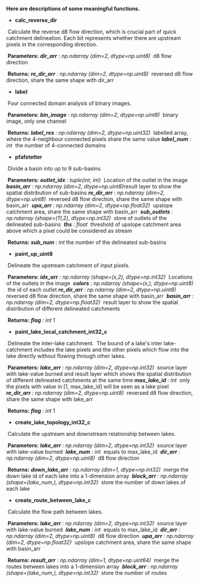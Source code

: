 **Here are descriptions of some meaningful functions.**

- **calc_reverse_dir**

​		Calculate the reverse d8 flow direction, which is crucial part of quick catchment delineation. Each bit represents whether there are upstream pixels in the corresponding direction.

​		**Parameters:**    ***dir_arr**  :  np.ndarray (dim=2, dtype=np.uint8)*
​										d8 flow direction

​		**Returns:**           ***re_dir_arr**  :  np.ndarray (dim=2, dtype=np.uint8)*
​										reversed d8 flow direction, share the same shape with dir_arr

- **label**

​        Four connected domain analysis of binary images.

​		**Parameters:**    ***bin_image***  *:  np.ndarray (dim=2, dtype=np.uint8)*
​										binary image, only one channel

​		**Returns:**           ***label_res**  :  np.ndarray (dim=2, dtype=np.uint32)*
​										labelled array, where the 4-neighbour connected pixels share the same value 
​		                           ***label_num**  :  int*
​										the number of 4-connected domains 

- **pfafstetter**

​        Divide a basin into up to 9 sub-basins.

​		**Parameters:**    ***outlet_idx***  *:  tuple(int, int)*
​										Location of the outlet in the image
​		                           ***basin_arr**  :  np.ndarray (dim=2, dtype=np.uint8)*
​										result layer to show the spatial distribution of sub-basins
​		                           ***re_dir_arr**  :  np.ndarray (dim=2, dtype=np.uint8)*
​										reversed d8 flow direction, share the same shape with basin_arr
​		                           ***upa_arr**  :  np.ndarray (dim=2, dtype=np.float32)*
​										upslope catchment area, share the same shape with basin_arr
​		                           ***sub_outlets**  :  np.ndarray (shape=(11,2), dtype=np.int32)*
​										store of outlets of the delineated sub-basins
​		                           ***ths**  :  float*
​										threshold of upslope catchment area above which a pixel could be considered as stream

​		**Returns:**           ***sub_num**  :  int*
​										the number of the delineated sub-basins

- **paint_up_uint8**

​        Delineate the upstream catchment of input pixels.

​		**Parameters:**    ***idx_arr***  *:  np.ndarray (shape=(x,2), dtype=np.int32)*
​										Locations of the outlets in the image
​		                           ***colors**  :  np.ndarray (shape=(x,), dtype=np.uint8)*
​										the id of each outlet
​		                           ***re_dir_arr**  :  np.ndarray (dim=2, dtype=np.uint8)*
​										reversed d8 flow direction, share the same shape with basin_arr
​		                           ***basin_arr**  :  np.ndarray (dim=2, dtype=np.float32)*
​										result layer to show the spatial distribution of different delineated catchments

​		**Returns:**           ***flag**  :  int*
​										1

- **paint_lake_local_catchment_int32_c**

​		Delineate the inter-lake catchment.
​		The bound of a lake's inter lake-catchment includes the lake pixels and the other pixels which flow into the lake directly without flowing through other lakes. 

​		**Parameters:**    ***lake_arr***  *:  np.ndarray (dim=2, dtype=np.int32)*
​										source layer with lake-value burned and result layer which shows the spatial distribution of different delineated catchments at the same time
​		                           ***max_lake_id**  :  int*
​										only the pixels with value in [1, max_lake_id] will be seen as a lake pixel
​		                           ***re_dir_arr**  :  np.ndarray (dim=2, dtype=np.uint8)*
​										reversed d8 flow direction, share the same shape with lake_arr

​		**Returns:**           ***flag**  :  int*
​										1

- **create_lake_topology_int32_c**

​		Calculate the upstream and downstream relationship between lakes.

​		**Parameters:**    ***lake_arr***  *:  np.ndarray (dim=2, dtype=np.int32)*
​										source layer with lake-value burned
​		                           ***lake_num**  :  int*
​										equals to max_lake_id
​		                           ***dir_arr**  :  np.ndarray (dim=2, dtype=np.uint8)*
​										d8 flow direction

​		**Returns:**           ***down_lake_arr**  :  np.ndarray (dim=1, dtype=np.int32)*
​										merge the down lake id of each lake into a 1-dimension array
​		                           ***block_arr**  :  np.ndarray (shape=(lake_num,), dtype=np.int32)*
​										store the number of down lakes of each lake 

- **create_route_between_lake_c**

​		Calculate the flow path between lakes.

​		**Parameters:**    ***lake_arr***  *:  np.ndarray (dim=2, dtype=np.int32)*
​										source layer with lake-value burned
​		                           ***lake_num**  :  int*
​										equals to max_lake_id
​		                           ***dir_arr**  :  np.ndarray (dim=2, dtype=np.uint8)*
​										d8 flow direction
​		                           ***upa_arr**  :  np.ndarray (dim=2, dtype=np.float32)*
​										upslope catchment area, share the same shape with basin_arr

​		**Returns:**           ***result_arr**  :  np.ndarray (dim=1, dtype=np.uint64)*
​										merge the routes between lakes into a 1-dimension array
​		                           ***block_arr**  :  np.ndarray (shape=(lake_num,), dtype=np.int32)*
​										store the number of routes 